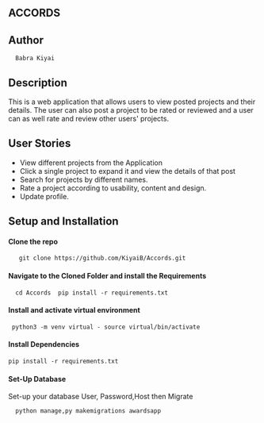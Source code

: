 ## ACCORDS

  ## Author
      Babra Kiyai

## Description

This is a web application that allows users to view posted projects and their details. The user can also post a project to be rated or reviewed and a user can as well rate and review other users' projects.

## User Stories
* View different projects from the Application
* Click a single project to expand it and view the details of that post
* Search for projects by different names.
* Rate a project according to usability, content and design.
* Update profile.

## Setup and Installation
#### Clone the repo
       
       git clone https://github.com/KiyaiB/Accords.git

#### Navigate to the Cloned Folder and install the Requirements
      
      cd Accords  pip install -r requirements.txt

#### Install and activate virtual environment
     
     python3 -m venv virtual - source virtual/bin/activate

#### Install Dependencies
    
    pip install -r requirements.txt

#### Set-Up Database

Set-up your database User, Password,Host then Migrate
      
      python manage,py makemigrations awardsapp

      
